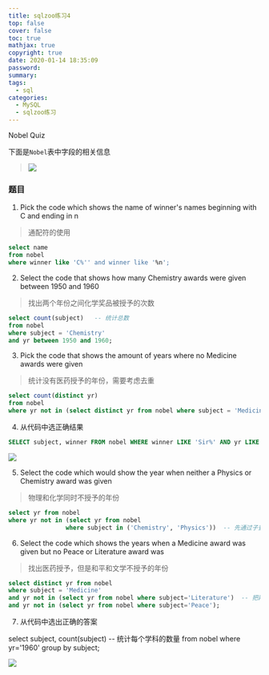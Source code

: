 ```yaml
---
title: sqlzoo练习4
top: false
cover: false
toc: true
mathjax: true
copyright: true
date: 2020-01-14 18:35:09
password:
summary:
tags:
  - sql
categories:
  - MySQL
  - sqlzoo练习
---
```


Nobel Quiz

下面是`Nobel`表中字段的相关信息

> ![](https://tva1.sinaimg.cn/large/006tNbRwgy1gaw9disjglj30nk0ig761.jpg)



<!--MORE-->

### 题目

1. Pick the code which shows the name of winner's names beginning with C and ending in n

> 通配符的使用

```sql
select name
from nobel
where winner like 'C%'' and winner like '%n';
```



2. Select the code that shows how many Chemistry awards were given between 1950 and 1960

> 找出两个年份之间化学奖品被授予的次数

```sql
select count(subject)   -- 统计总数
from nobel
where subject = 'Chemistry'
and yr between 1950 and 1960;
```

3. Pick the code that shows the amount of years where no Medicine awards were given

> 统计没有医药授予的年份，需要考虑去重

```sql
select count(distinct yr)
from nobel
where yr not in (select distinct yr from nobel where subject = 'Medicine');   -- 现将Medicine的年份选出来，然后排除掉
```

4. 从代码中选正确结果

```sql
SELECT subject, winner FROM nobel WHERE winner LIKE 'Sir%' AND yr LIKE '196%'
```

![](https://tva1.sinaimg.cn/large/006tNbRwgy1gaw9d92o3mj30lo0520t4.jpg)

5. Select the code which would show the year when neither a Physics or Chemistry award was given

> 物理和化学同时不授予的年份

```sql
select yr from nobel
where yr not in (select yr from nobel
                where subject in ('Chemistry', 'Physics'))  -- 先通过子查询选择出两个学科的年份，然后排除掉这些年份
```

6. Select the code which shows the years when a Medicine award was given but no Peace or Literature award was

> 找出医药授予，但是和平和文学不授予的年份

```sql
select distinct yr from nobel
where subject = 'Medicine'
and yr not in (select yr from nobel where subject='Literature')  -- 把两个学科的年份同时排除掉
and yr not in (select yr from nobel where subject='Peace');
```

7. 从代码中选出正确的答案

select subject, count(subject)  -- 统计每个学科的数量
from nobel
where yr='1960'
group by subject;

![](https://tva1.sinaimg.cn/large/006tNbRwgy1gaw9mt91gwj30di0deq3j.jpg)
